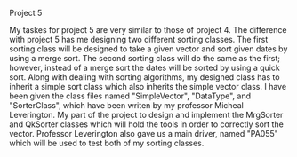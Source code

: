 Project 5

My taskes for project 5 are very similar to those of project 4. The difference with project 5 has me designing two different sorting classes. The first sorting class will be designed to take a given vector and sort given dates by using a merge sort. The second sorting class will do the same as the first; however, instead of a merge sort the dates will be sorted by using a quick sort. Along with dealing with sorting algorithms, my designed class has to inherit a simple sort class which also inherits the simple vector class. I have been given the class files named "SimpleVector", "DataType", and "SorterClass", which have been writen by my professor Micheal Leverington. My part of the project to design and implement the MrgSorter and QkSorter classes which will hold the tools in order to correctly sort the vector. Professor Leverington also gave us a main driver, named "PA055" which will be used to test both of my sorting classes.
